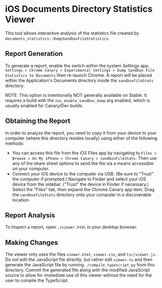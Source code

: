 # iOS Documents Directory Statistics Viewer

This tool allows interactive analysis of the statistics file created by
`documents_statistics::DumpSandboxFileStatistics`.

## Report Generation

To generate a report, enable the switch within the system Settings app.
`Settings > Chrome Canary > Experimental Settings > Dump Sandbox File Statistics
to Documents` then re-launch Chrome. A report will be placed within the
Application's Documents directory inside the `sandboxFileStats` directory.

NOTE: This option is intentionally NOT generally available on Stable. It
requires a build with the `ios_enable_sandbox_dump` arg enabled, which is
usually enabled for Canary/Dev builds.

## Obtaining the Report

In order to analyze the report, you need to copy it from your device to your
computer (where this directory resides locally) using either of the following
methods:

*   You can access this file from the iOS Files app by navigating to `Files >
    Browse > On My iPhone > Chrome Canary > sandboxFileStats`. Then use any of
    the share sheet options to send the file via a means accessible on your
    computer.
*   Connect your iOS device to the computer via USB. (Be sure to "Trust" the
    computer if prompted.) Navigate to Finder and select your iOS device from
    the sidebar. ("Trust" the device in Finder if necessary.) Select the "Files"
    tab, then expand the Chrome Canary app item. Drag the `sandboxFileStats`
    directory onto your computer in a discoverable location.

## Report Analysis

To inspect a report, open `./viewer.html` in your desktop browser.

## Making Changes

The viewer only uses the files `viewer.html`, `viewer.css`, and `tsc/viewer.js`.
Do not edit the JavaScript file directly, but rather edit `viewer.ts` and then
generate the JavaScript file by running `./compile_typescript.py` from this
directory. Commit the generated file along with the modified JavaScript source
to allow for immediate use of this viewer without the need for the user to
compile the TypeScript.
